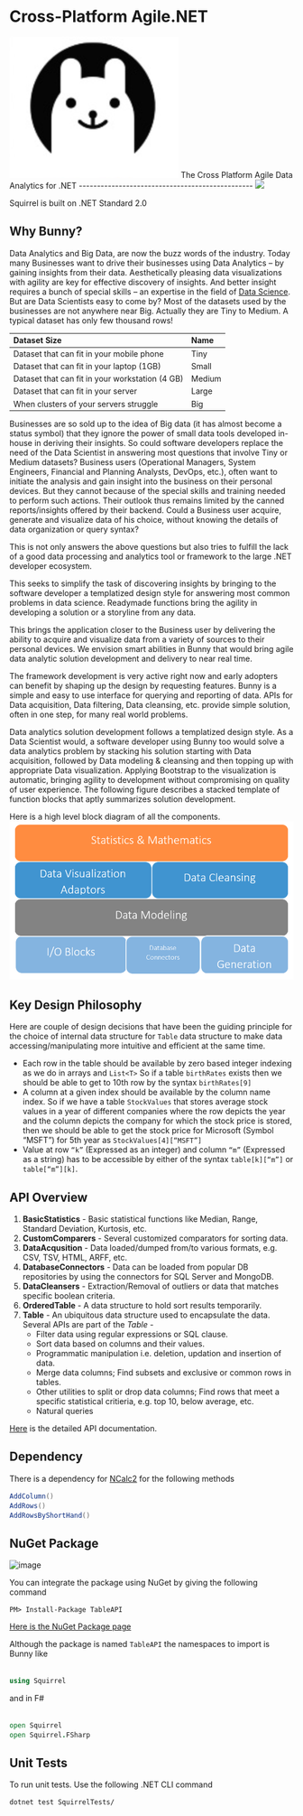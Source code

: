 
Cross-Platform Agile.NET 
======== 

<img src="squirrel_logo.png" border="0" height="250" width="300">
The Cross Platform Agile Data Analytics for .NET 
------------------------------------------------
<img src="https://www.pocketsolution.net/img/mac-linux-windows.png"/>

Squirrel is built on .NET Standard 2.0

<!--<a href="Squirrel"><img src="https://raw.github.com/sudipto80/Squirrel/newb/img/icon_26718.png" align="left" t="100" width="100" ></a>-->


Why Bunny?
------------
Data Analytics and Big Data, are now the buzz words of the industry. Today many Businesses want to drive their businesses using Data Analytics – by gaining insights from their data. Aesthetically pleasing data visualizations with agility are key for effective discovery of insights. And better insight requires a bunch of special skills – an expertise in the field of [Data Science](http://en.wikipedia.org/wiki/Data_science). But are Data Scientists easy to come by?
Most of the datasets used by the businesses are not anywhere near Big. Actually they are Tiny to Medium. A typical dataset has only few thousand rows! 

|Dataset Size| Name |
:------------|:------|
|Dataset that can fit in your mobile phone |Tiny |
|Dataset that can fit in your laptop (1GB) |Small |
|Dataset that can fit in your workstation (4 GB) |Medium |
|Dataset that can fit in your server | Large |
|When clusters of your servers struggle| Big|


Businesses are so sold up to the idea of Big data (it has almost become a status symbol) that they ignore the power of small data tools developed in-house in deriving their insights. So could software developers replace the need of the Data Scientist in answering most questions that involve Tiny or Medium datasets?
Business users (Operational Managers, System Engineers, Financial and Planning Analysts, DevOps, etc.), often want to initiate the analysis and gain insight into the
business on their personal devices. But they cannot because of the special skills and training needed to perform such actions. Their outlook thus remains limited by the canned reports/insights offered by their backend. Could a Business user acquire, generate and visualize data of his choice, without knowing the details of data organization or query syntax?

This is not only answers the above questions but also tries to fulfill the lack of a good data processing and analytics tool or framework to the large .NET developer ecosystem.

This seeks to simplify the task of discovering insights by bringing to the software developer a templatized design style for answering most common problems in data science. Readymade functions bring the agility in developing a solution or a storyline from any data.

This brings the application closer to the Business user by delivering the ability to acquire and visualize data from a variety of sources to their personal devices. We envision smart abilities in Bunny that would bring agile data analytic solution development and delivery to near real time.

The framework development is very active right now and early adopters can benefit by shaping up the design by requesting features. Bunny is a simple and easy to use interface for querying and reporting of data. APIs for Data acquisition, Data filtering, Data cleansing, etc. provide simple solution, often in one step, for many real world problems. 

Data analytics solution development follows a templatized design style. As a Data Scientist would, a software developer using Bunny too would solve a data analytics problem by stacking his solution starting with Data acquisition, followed by Data modeling & cleansing and then topping up with appropriate Data visualization. Applying Bootstrap to the visualization is automatic, bringing agility to development without compromising on quality of user experience. The following figure describes a stacked template of function blocks that aptly summarizes solution development.

Here is a high level block diagram of all the components.
<img src="squirrel_block.png"/>

Key Design Philosophy
---------------------
Here are couple of design decisions that have been the guiding principle for the choice of internal data structure for ```Table``` data structure to make data accessing/manipulating more intuitive and efficient at the same time.
* Each row in the table should be available by zero based integer indexing as we do in arrays and ```List<T>``` So if a table ```birthRates``` exists then we should be able to get to 10th row by the syntax ```birthRates[9]```
* A column at a given index should be available by the column name index. So if we have a table ```StockValues``` that stores average stock values in a year of different companies where the row depicts the year and the column depicts the company for which the stock price is stored, then we should be able to get the stock price for Microsoft (Symbol “MSFT”) for 5th year as ```StockValues[4][“MSFT”]```
* Value at row ```“k”``` (Expressed as an integer) and column ```“m”``` (Expressed as a string) has to be accessible by either of the syntax ```table[k][“m”]``` or ```table[“m”][k]```.


API Overview
------------

1. **BasicStatistics** - Basic statistical functions like Median, Range, Standard Deviation, Kurtosis, etc.
2. **CustomComparers** - Several customized comparators for sorting data.
3. **DataAcqusition** - Data loaded/dumped from/to various formats, e.g. CSV, TSV, HTML, ARFF, etc.
4. **DatabaseConnectors** - Data can be loaded from popular DB repositories by using the connectors for SQL Server and MongoDB.
5. **DataCleansers** - Extraction/Removal of outliers or data that matches specific boolean criteria.
6. **OrderedTable** - A data structure to hold sort results temporarily.
7. **Table** - An ubiquitous data structure used to encapsulate the data. Several APIs are part of the *Table* -
   * Filter data using regular expressions or SQL clause.
   * Sort data based on columns and their values.
   * Programmatic manipulation i.e. deletion, updation and insertion of data.
   * Merge data columns; Find subsets and exclusive or common rows in tables.
   * Other utilities to split or drop data columns; Find rows that meet a specific statistical critieria, e.g. top 10, below average, etc.
   * Natural queries

[Here](https://raw.github.com/sudipto80/Squirrel/newb/doc/TableAPI.chm) is the detailed API documentation.

Dependency
----------

There is a dependency for [NCalc2](https://github.com/sklose/NCalc2) for the following methods 
```csharp
AddColumn() 
AddRows()
AddRowsByShortHand()
``` 

NuGet Package
-------------
![image](https://user-images.githubusercontent.com/1287634/182864139-eaa07abf-4ff7-46cd-82cc-798ea39c2b1c.png)


You can integrate the package using NuGet by giving the following command</br>

```
PM> Install-Package TableAPI 
```

[Here is the NuGet Package page](https://www.nuget.org/packages/TableAPI/)

Although the package is named `TableAPI` the namespaces to import is Bunny like 

```csharp

using Squirrel

``` 

and in F# 

```fsharp 

open Squirrel
open Squirrel.FSharp

```

Unit Tests
----------
To run unit tests. Use the following .NET CLI command 

```batch
dotnet test SquirrelTests/
``` 


